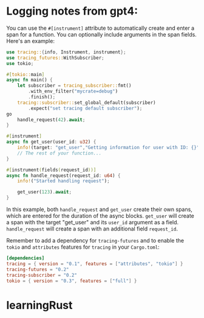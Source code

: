 # Logging notes from gpt4:

You can use the `#[instrument]` attribute to automatically create and enter a span for a function. You can optionally include arguments in the span fields. Here's an example:

```rust
use tracing::{info, Instrument, instrument};
use tracing_futures::WithSubscriber;
use tokio;

#[tokio::main]
async fn main() {
    let subscriber = tracing_subscriber::fmt()
        .with_env_filter("mycrate=debug")
        .finish();
    tracing::subscriber::set_global_default(subscriber)
        .expect("set tracing default subscriber");
go
    handle_request(42).await;
}

#[instrument]
async fn get_user(user_id: u32) {
    info!(target: "get_user","Getting information for user with ID: {}", user_id);
    // The rest of your function...
}

#[instrument(fields(request_id))]
async fn handle_request(request_id: u64) {
    info!("Started handling request");

    get_user(123).await;
}
```

In this example, both `handle_request` and `get_user` create their own spans, which are entered for the duration of the async blocks. `get_user` will create a span with the target "get_user" and its `user_id` argument as a field. `handle_request` will create a span with an additional field `request_id`.

Remember to add a dependency for `tracing-futures` and to enable the `tokio` and `attributes` features for `tracing` in your `Cargo.toml`:

```toml
[dependencies]
tracing = { version = "0.1", features = ["attributes", "tokio"] }
tracing-futures = "0.2"
tracing-subscriber = "0.2"
tokio = { version = "0.3", features = ["full"] }
```
# learningRust
